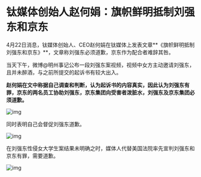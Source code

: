 # 钛媒体创始人赵何娟：旗帜鲜明抵制刘强东和京东

4月22日消息，钛媒体创始人、CEO赵何娟在钛媒体上发表文章**《旗帜鲜明抵制刘强东和京东》**，文章称刘强东必须道歉，京东作为配合者难辞其咎。

当天下午，微博@明州事记公布一段刘强东案视频，视频中女方主动邀请刘强东，且并未醉酒，与之前所提交的起诉书有较大出入。

**赵何娟在文中称据自己调查和判断，认为起诉书的内容真实，因此认为刘强东有罪，京东的两名员工协助刘强东，京东集团向受害者泼脏水，刘强东及京东集团必须道歉。**

![img](http://n.sinaimg.cn/translate/609/w500h109/20190422/ThEh-hvvuiyn5836076.png)

同时表明自己会督促刘强东道歉。

![img](http://n.sinaimg.cn/translate/568/w500h68/20190422/fDAe-hvvuiyn5836090.png)

在刘强东性侵女大学生案结果未明确之时，媒体人代替美国法院率先宣判刘强东和京东有罪，需要道歉。

![img](http://n.sinaimg.cn/translate/707/w500h207/20190422/7Afs-hvvuiyn5836100.jpg)